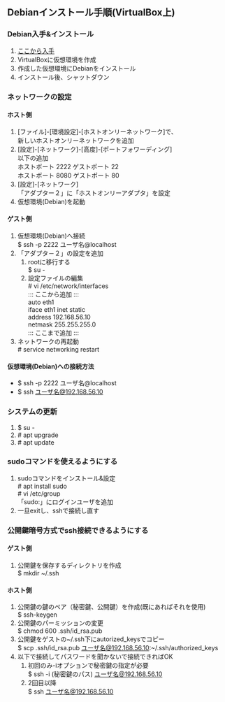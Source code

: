 ## Debianインストール手順(VirtualBox上)

### Debian入手&インストール
1. <a href="https://www.debian.org/" target="_blank">ここから入手</a>
1. VirtualBoxに仮想環境を作成
1. 作成した仮想環境にDebianをインストール
1. インストール後、シャットダウン

### ネットワークの設定
#### ホスト側
1. [ファイル]-[環境設定]-[ホストオンリーネットワーク]で、  
新しいホストオンリーネットワークを追加
1. [設定]-[ネットワーク]-[高度]-[ポートフォワーディング]  
以下の追加  
ホストポート 2222 ゲストポート 22  
ホストポート 8080 ゲストポート 80  
1. [設定]-[ネットワーク]  
「アダプター２」に「ホストオンリーアダプタ」を設定
1. 仮想環境(Debian)を起動

#### ゲスト側
1. 仮想環境(Debian)へ接続  
$ ssh -p 2222 ユーザ名@localhost
1. 「アダプタ－２」の設定を追加
	1. rootに移行する  
	$ su -
	1. 設定ファイルの編集  
	\# vi /etc/network/interfaces  
	::: ここから追加 :::  
	auto eth1  
	iface eth1 inet static  
	address 192.168.56.10  
	netmask 255.255.255.0  
	::: ここまで追加 :::
1. ネットワークの再起動  
\# service networking restart

#### 仮想環境(Debian)への接続方法
- $ ssh -p 2222 ユーザ名@localhost
- $ ssh ユーザ名@192.168.56.10

### システムの更新
1. $ su -
1. \# apt upgrade
1. \# apt update

### sudoコマンドを使えるようにする
1. sudoコマンドをインストール&設定  
\# apt install sudo  
\# vi /etc/group  
「sudo:」にログインユーザを追加
1. 一旦exitし、sshで接続し直す

### 公開鍵暗号方式でssh接続できるようにする

#### ゲスト側
1. 公開鍵を保存するディレクトリを作成  
$ mkdir ~/.ssh

#### ホスト側
1. 公開鍵の鍵のペア（秘密鍵、公開鍵）を作成(既にあればそれを使用)  
$ ssh-keygen
1. 公開鍵のパーミッションの変更  
$ chmod 600 .ssh/id_rsa.pub
1. 公開鍵をゲストの~/.ssh下にautorized_keysでコピー  
$ scp .ssh/id_rsa.pub ユーザ名@192.168.56.10:~/.ssh/authorized\_keys
1. 以下で接続してパスワードを聞かないで接続できればOK
	1. 初回のみ-iオプションで秘密鍵の指定が必要  
	$ ssh -i (秘密鍵のパス) ユーザ名@192.168.56.10
	1. 2回目以降  
	$ ssh ユーザ名@192.168.56.10